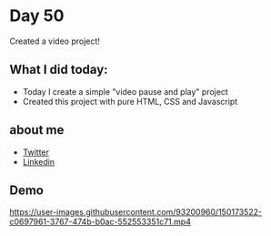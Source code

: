 # Day 50

Created a video project!


## What I did today:

 - Today I create a simple "video pause and play" project
 - Created this project with pure HTML, CSS and Javascript


## about me

 - [Twitter](https://twitter.com/karan_chandekar)
 - [Linkedin](https://www.linkedin.com/in/karan-chandekar-a87263219/)


## Demo 

https://user-images.githubusercontent.com/93200960/150173522-c0697961-3767-474b-b0ac-552553351c71.mp4

